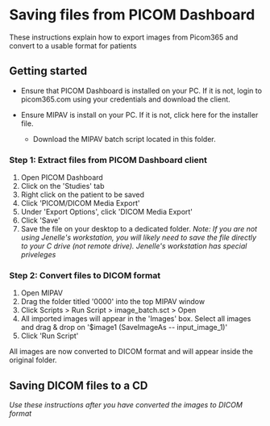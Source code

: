 # Saving files from PICOM Dashboard

These instructions explain how to export images from Picom365 and convert to a usable format for patients

## Getting started

- Ensure that PICOM Dashboard is installed on your PC. If it is not, login to picom365.com using your credentials and download the client.

- Ensure MIPAV is install on your PC. If it is not, click here for the installer file.
  - Download the MIPAV batch script located in this folder.

### Step 1: Extract files from PICOM Dashboard client

1. Open PICOM Dashboard
2. Click on the 'Studies' tab
3. Right click on the patient to be saved
4. Click 'PICOM/DICOM Media Export'
5. Under 'Export Options', click 'DICOM Media Export'
6. Click 'Save'
7. Save the file on your desktop to a dedicated folder. *Note: If you are not using Jenelle's workstation, you will likely need to save the file directly to your C drive (not remote drive). Jenelle's workstation has special priveleges*

### Step 2: Convert files to DICOM format

1. Open MIPAV
2. Drag the folder titled '0000' into the top MIPAV window
3. Click Scripts > Run Script > image_batch.sct > Open
4. All imported images will appear in the 'Images' box. Select all images and drag & drop on '$image1 (SaveImageAs -- input_image_1)'
5. Click 'Run Script'

All images are now converted to DICOM format and will appear inside the original folder.

## Saving DICOM files to a CD

*Use these instructions after you have converted the images to DICOM format*
